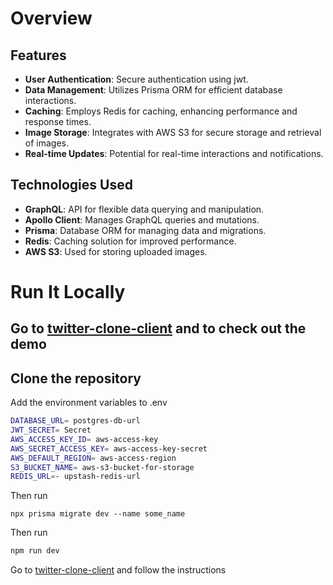 # Overview
## Features

- **User Authentication**: Secure authentication using jwt.
- **Data Management**: Utilizes Prisma ORM for efficient database interactions.
- **Caching**: Employs Redis for caching, enhancing performance and response times.
- **Image Storage**: Integrates with AWS S3 for secure storage and retrieval of images.
- **Real-time Updates**: Potential for real-time interactions and notifications.

## Technologies Used

- **GraphQL**: API for flexible data querying and manipulation.
- **Apollo Client**: Manages GraphQL queries and mutations.
- **Prisma**: Database ORM for managing data and migrations.
- **Redis**: Caching solution for improved performance.
- **AWS S3**: Used for storing uploaded images.

# Run It Locally

## Go to [twitter-clone-client](https://github.com/KGLikith/twitter-clone-client) and to check out the demo

## Clone the repository 

Add the environment variables to .env

```bash
DATABASE_URL= postgres-db-url
JWT_SECRET= Secret
AWS_ACCESS_KEY_ID= aws-access-key
AWS_SECRET_ACCESS_KEY= aws-access-key-secret
AWS_DEFAULT_REGION= aws-access-region
S3_BUCKET_NAME= aws-s3-bucket-for-storage
REDIS_URL=- upstash-redis-url
```

Then run 
```
npx prisma migrate dev --name some_name
```

Then run
```bash
npm run dev
```

Go to [twitter-clone-client](https://github.com/KGLikith/twitter-clone-client) and follow the instructions
